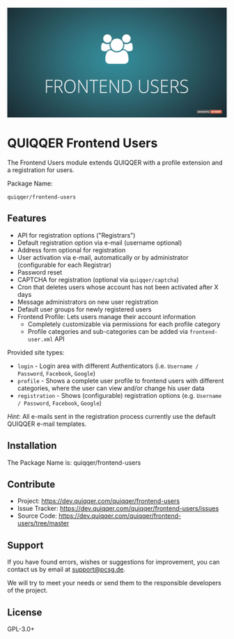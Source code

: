 ![QUIQQER Frontend Users](bin/images/Readme.jpg)

QUIQQER Frontend Users
========

The Frontend Users module extends QUIQQER with a profile extension and a registration for users.

Package Name:

    quiqqer/frontend-users


Features
--------
* API for registration options ("Registrars")
* Default registration option via e-mail (username optional)
* Address form optional for registration
* User activation via e-mail, automatically or by administrator (configurable for each Registrar)
* Password reset
* CAPTCHA for registration (optional via `quiqqer/captcha`)
* Cron that deletes users whose account has not been activated after X days
* Message administrators on new user registration
* Default user groups for newly registered users
* Frontend Profile: Lets users manage their account information
  * Completely customizable via permissions for each profile category
  * Profile categories and sub-categories can be added via `frontend-user.xml` API


Provided site types:
* `login` - Login area with different Authenticators (i.e. `Username / Password`, `Facebook`, `Google`)
* `profile` - Shows a complete user profile to frontend users with different categories, where the user can view and/or change his user data
* `registration` - Shows (configurable) registration options (e.g. `Username / Password`, `Facebook`, `Google`)

*Hint*: All e-mails sent in the registration process currently use the default QUIQQER e-mail templates.

Installation
------------
The Package Name is: quiqqer/frontend-users


Contribute
----------
- Project: https://dev.quiqqer.com/quiqqer/frontend-users
- Issue Tracker: https://dev.quiqqer.com/quiqqer/frontend-users/issues
- Source Code: https://dev.quiqqer.com/quiqqer/frontend-users/tree/master


Support
-------
If you have found errors, wishes or suggestions for improvement,
you can contact us by email at support@pcsg.de.

We will try to meet your needs or send them to the responsible developers
of the project.

License
-------
GPL-3.0+
